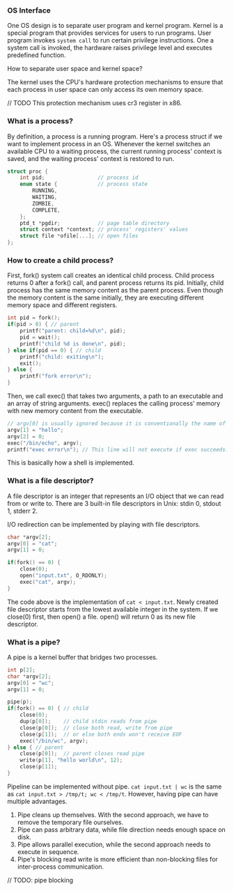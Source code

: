 ### OS Interface

One OS design is to separate user program and kernel program. Kernel is a special program that provides services for users to run programs. User program invokes `system call` to run certain privilege instructions. One a system call is invoked, the hardware raises privilege level and executes predefined function.

How to separate user space and kernel space?

The kernel uses the CPU's hardware protection mechanisms to ensure that each process in user space can only access its own memory space.

// TODO
This protection mechanism uses cr3 register in x86.

### What is a process?

By definition, a process is a running program. Here's a process struct if we want to implement process in an OS. Whenever the kernel switches an available CPU to a waiting process, the current running process' context is saved, and the waiting process' context is restored to run.

```c
struct proc {
    int pid;                 // process id
    enum state {             // process state
        RUNNING,
        WAITING,
        ZOMBIE,
        COMPLETE,
    };
    ptd_t *pgdir;            // page table directory
    struct context *context; // process' registers' values
    struct file *ofile[...]; // open files
};
```
### How to create a child process?

First, fork() system call creates an identical child process. Child process returns 0 after a fork() call, and parent process returns its pid. Initially, child process has the same memory content as the parent process. Even though the memory content is the same initially, they are executing different memory space and different registers.

```c
int pid = fork();
if(pid > 0) { // parent
    printf("parent: child=%d\n", pid);
    pid = wait();
    printf("child %d is done\n", pid);
} else if(pid == 0) { // child
    printf("child: exiting\n");
    exit();
} else {
    printf("fork error\n");
}
```

Then, we call exec() that takes two arguments, a path to an executable and an array of string arguments. exec() replaces the calling process' memory with new memory content from the executable.

```c
// argv[0] is usually ignored because it is conventionally the name of the program
argv[1] = "hello";
argv[2] = 0;
exec("/bin/echo", argv);
printf("exec error\n"); // This line will not execute if exec succeeds.
```

This is basically how a shell is implemented.

### What is a file descriptor?

A file descriptor is an integer that represents an I/O object that we can read from or write to. There are 3 built-in file descriptors in Unix: stdin 0, stdout 1, stderr 2.

I/O redirection can be implemented by playing with file descriptors.

```c
char *argv[2];
argv[0] = "cat";
argv[1] = 0;

if(fork() == 0) {
    close(0);
    open("input.txt", O_RDONLY);
    exec("cat", argv);
}
```

The code above is the implementation of `cat < input.txt`. Newly created file descriptor starts from the lowest available integer in the system. If we close(0) first, then open() a file. open() will return 0 as its new file descriptor.

### What is a pipe?

A pipe is a kernel buffer that bridges two processes.

```c
int p[2];
char *argv[2];
argv[0] = "wc";
argv[1] = 0;

pipe(p);
if(fork() == 0) { // child
    close(0);
    dup(p[0]);    // child stdin reads from pipe
    close(p[0]);  // close both read, write from pipe
    close(p[1]);  // or else both ends won't receive EOF
    exec("/bin/wc", argv);
} else { // parent
    close(p[0]);  // parent closes read pipe
    write(p[1], "hello world\n", 12);
    close(p[1]);
}
```

Pipeline can be implemented without pipe. `cat input.txt | wc` is the same as `cat input.txt > /tmp/t; wc < /tmp/t`. However, having pipe can have multiple advantages.

1. Pipe cleans up themselves. With the second approach, we have to remove the temporary file ourselves.
1. Pipe can pass arbitrary data, while file direction needs enough space on disk.
1. Pipe allows parallel execution, while the second approach needs to execute in sequence.
1. Pipe's blocking read write is more efficient than non-blocking files for inter-process communication.

// TODO: pipe blocking
